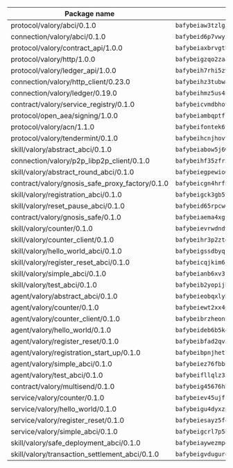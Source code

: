 | Package name                                                  | Package hash                                                  |
| ------------------------------------------------------------- | ------------------------------------------------------------- |
| protocol/valory/abci/0.1.0                                    | `bafybeiaw3tzlg3rkvnn5fcufblktmfwngmxugn4yo7pyjp76zz6aqtqcay` |
| connection/valory/abci/0.1.0                                  | `bafybeid6p7vwyikn7sntlpc36vymotldfgonjbk3qa5gfacxxamybhmpvy` |
| protocol/valory/contract_api/1.0.0                            | `bafybeiaxbrvgtbdrh4lslskuxyp4awyr4whcx3nqq5yrr6vimzsxg5dy64` |
| protocol/valory/http/1.0.0                                    | `bafybeigzqo2zaakcjtzzsm6dh4x73v72xg6ctk6muyp5uq5ueb7y34fbxy` |
| protocol/valory/ledger_api/1.0.0                              | `bafybeih7rhi5zvfvwakx5ifgxsz2cfipeecsh7bm3gnudjxtvhrygpcftq` |
| connection/valory/http_client/0.23.0                          | `bafybeihz3tubwado7j3wlivndzzuj3c6fdsp4ra5r3nqixn3ufawzo3wii` |
| connection/valory/ledger/0.19.0                               | `bafybeihmz5us4ntmzvgikpkx4tththrl7zvou4uiebvletdeliidiuhi6m` |
| contract/valory/service_registry/0.1.0                        | `bafybeicvmdbhovr247vvunz5rer7sai74jxxavfwxyundiq3ebfxc2pvya` |
| protocol/open_aea/signing/1.0.0                               | `bafybeiambqptflge33eemdhis2whik67hjplfnqwieoa6wblzlaf7vuo44` |
| protocol/valory/acn/1.1.0                                     | `bafybeifontek6tvaecatoauiule3j3id6xoktpjubvuqi3h2jkzqg7zh7a` |
| protocol/valory/tendermint/0.1.0                              | `bafybeihcnjhovvyyfbkuw5sjyfx2lfd4soeocfqzxz54g67333m6nk5gxq` |
| skill/valory/abstract_abci/0.1.0                              | `bafybeiabow5j6wc63szukedutrx6bia2agnju62avxsbhqkhchcwwpvu5i` |
| connection/valory/p2p_libp2p_client/0.1.0                     | `bafybeihf35zfr35qsvfte4vbi7njvuzfx4httysw7owmlux53gvxh2or54` |
| skill/valory/abstract_round_abci/0.1.0                        | `bafybeiegpewio6lkpikfnohjqmlwkqtxdmjbky4dphof4jvrixlvkiqixi` |
| contract/valory/gnosis_safe_proxy_factory/0.1.0               | `bafybeicgn4hrfnjqqrpq2yjyuifpp24liwijsnvwzkfl7wdixlfmqgqesy` |
| skill/valory/registration_abci/0.1.0                          | `bafybeigck3gb5tvm5tilzii7kvzqpryxrmxu2meck5empgl7lhuz66mbgq` |
| skill/valory/reset_pause_abci/0.1.0                           | `bafybeid65rpcwq3rzxijwrpsbirersuwk2sdtcwnpkplczbszzoq2tbitu` |
| contract/valory/gnosis_safe/0.1.0                             | `bafybeiaema4xgfolq3nx26zu4o3kafro4aubmsjfwvzi5tfbp3fwg4cmoa` |
| skill/valory/counter/0.1.0                                    | `bafybeievrwdndvczmjyetfa6sag5rwy5texjvfdf3ul25ze2s5i3h3bx2q` |
| skill/valory/counter_client/0.1.0                             | `bafybeihr3p2ztqpbgzuo4xi7gwq4hjcc3khibirritnxkajaugshlzxjke` |
| skill/valory/hello_world_abci/0.1.0                           | `bafybeigssdbyqr2bh2tzchg3a5tssdj3uwakvjsl5uuoff5wxfyxpfqbwe` |
| skill/valory/register_reset_abci/0.1.0                        | `bafybeicqjkim6zfvngvgkvsns7h4iseyfhwsoqfvxdeubw4mt4qmrb43ju` |
| skill/valory/simple_abci/0.1.0                                | `bafybeianb6xv3fwf3nqzijjes6vwztf3xhurtgxqfrx6cfrvem2qms2ooi` |
| skill/valory/test_abci/0.1.0                                  | `bafybeib2yopijhyd6trp5itx4xkigvio52jxz4a6eagcnkx5ux4rl6skai` |
| agent/valory/abstract_abci/0.1.0                              | `bafybeieobqxlybgjjwl6w6d4rph2ugfpi5j4ijkzkqzn42746nqvj5o7wu` |
| agent/valory/counter/0.1.0                                    | `bafybeiewt2xx4ptqy5osnumekbu26uvv34cmzvmdirjt3wreucjt5ebtgy` |
| agent/valory/counter_client/0.1.0                             | `bafybeibrzheonnpbkihtov7e45yhs5azgo57k5ogxnykucpyv6sprufb7m` |
| agent/valory/hello_world/0.1.0                                | `bafybeideb6b5k4i6z7bm3p53eydxgknmwdefo2oshcnlxthjc6oxeox7ua` |
| agent/valory/register_reset/0.1.0                             | `bafybeibfad2qv5gs5sbnv4drxba5fyrb4sb7moprbvvq7jkhagc5qwfoka` |
| agent/valory/registration_start_up/0.1.0                      | `bafybeibpnjhetlif6zesescxcypqcscedb7u3dgpmv4nfbbwabuwj42k3m` |
| agent/valory/simple_abci/0.1.0                                | `bafybeiez76fbbul4xyizbytr424onz3s2dd2ct3lyjip5wkjylk7opmxmi` |
| agent/valory/test_abci/0.1.0                                  | `bafybeifllqlz32rz3uglgvug3vffr753stagotmijzu2gws24z2qmxg6ce` |
| contract/valory/multisend/0.1.0                               | `bafybeig45676hbh4c3p3mujrrskxgxww4cxdyyginlg5rmmav6orv4gtya` |
| service/valory/counter/0.1.0                                  | `bafybeiev45ujfstey5mztqmvn2ttjfbsqdxbpjjhqfzqrhonjbo725twua` |
| service/valory/hello_world/0.1.0                              | `bafybeigu4dyxzpfka5bodnb5lzas5jsd4ejps6aabofn32l2wyqcbnilvm` |
| service/valory/register_reset/0.1.0                           | `bafybeiesayz5f4itjetjivvspmgpjoggvyz77ipeputkvjc5ztlzvvweei` |
| service/valory/simple_abci/0.1.0                              | `bafybeigcrl7p5hwwwu5oh5ykckj6h6vlzk37x3mg7nlwwfyzphub7j6j4a` |
| skill/valory/safe_deployment_abci/0.1.0                       | `bafybeiaywezmpo66nriweh7gn46tzkpftzacpz53ymdsmqpwlulmkfzlv4` |
| skill/valory/transaction_settlement_abci/0.1.0                | `bafybeigvdugurqbx4vqrkpro2q662vhild76r6yfw7thpgfftx6ysvdjg4` |
